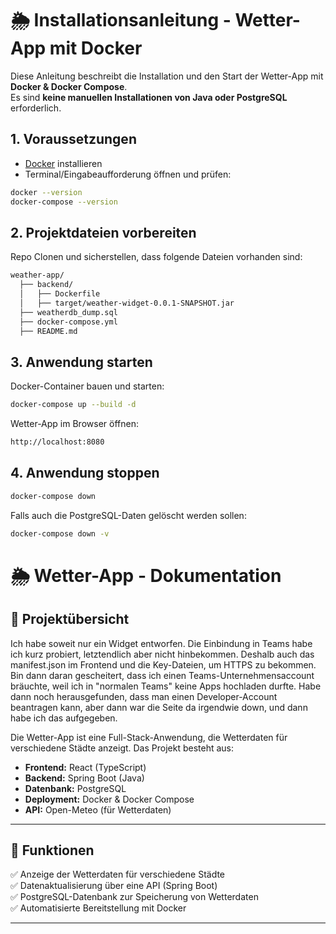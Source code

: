 # 🌦️ Installationsanleitung - Wetter-App mit Docker  

Diese Anleitung beschreibt die Installation und den Start der Wetter-App mit **Docker & Docker Compose**.  
Es sind **keine manuellen Installationen von Java oder PostgreSQL** erforderlich.  

## 1. Voraussetzungen  
- [Docker](https://docs.docker.com/get-docker/) installieren  
- Terminal/Eingabeaufforderung öffnen und prüfen:  
```bash
docker --version
docker-compose --version
```
## 2. Projektdateien vorbereiten
Repo Clonen und sicherstellen, dass folgende Dateien vorhanden sind:
```bash
weather-app/
  ├── backend/
  │   ├── Dockerfile
  │   ├── target/weather-widget-0.0.1-SNAPSHOT.jar
  ├── weatherdb_dump.sql
  ├── docker-compose.yml
  ├── README.md
```
## 3. Anwendung starten
Docker-Container bauen und starten:
```bash
docker-compose up --build -d
```
Wetter-App im Browser öffnen:
```bash
http://localhost:8080
```
## 4. Anwendung stoppen
```bash
docker-compose down
```
Falls auch die PostgreSQL-Daten gelöscht werden sollen:
```bash
docker-compose down -v
```


# 🌦️ Wetter-App - Dokumentation  

## 📌 Projektübersicht  

Ich habe soweit nur ein Widget entworfen. Die Einbindung in Teams habe ich kurz probiert, letztendlich aber nicht hinbekommen. Deshalb auch das manifest.json im Frontend und die Key-Dateien, um HTTPS zu bekommen. Bin dann daran gescheitert, dass ich einen Teams-Unternehmensaccount bräuchte, weil ich in "normalen Teams" keine Apps hochladen durfte. Habe dann noch herausgefunden, dass man einen Developer-Account beantragen kann, aber dann war die Seite da irgendwie down, und dann habe ich das aufgegeben.

Die Wetter-App ist eine Full-Stack-Anwendung, die Wetterdaten für verschiedene Städte anzeigt.
Das Projekt besteht aus:  
- **Frontend:** React (TypeScript)  
- **Backend:** Spring Boot (Java)  
- **Datenbank:** PostgreSQL  
- **Deployment:** Docker & Docker Compose  
- **API:** Open-Meteo (für Wetterdaten)
---

## 🚀 Funktionen  
✅ Anzeige der Wetterdaten für verschiedene Städte  
✅ Datenaktualisierung über eine API (Spring Boot)  
✅ PostgreSQL-Datenbank zur Speicherung von Wetterdaten  
✅ Automatisierte Bereitstellung mit Docker  

---






